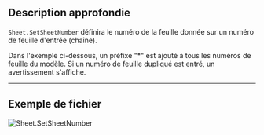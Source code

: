 ## Description approfondie
`Sheet.SetSheetNumber` définira le numéro de la feuille donnée sur un numéro de feuille d'entrée (chaîne).

Dans l'exemple ci-dessous, un préfixe "*" est ajouté à tous les numéros de feuille du modèle. Si un numéro de feuille dupliqué est entré, un avertissement s'affiche.
___
## Exemple de fichier

![Sheet.SetSheetNumber](./Revit.Elements.Views.Sheet.SetSheetNumber_img.jpg)
